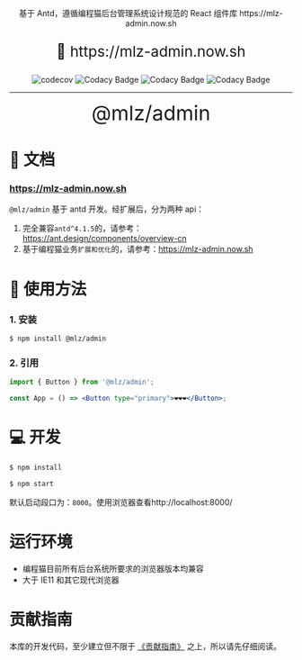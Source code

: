 <p align="center">
基于 Antd，遵循编程猫后台管理系统设计规范的 React 组件库
https://mlz-admin.now.sh
</p>
<p align="center" style="font-size: 26px">
🌈 https://mlz-admin.now.sh
</p>
<div align="center">

![codecov](https://codecov.io/gh/milobluebell/mlz-admin/branch/master/graph/badge.svg) ![Codacy Badge](https://app.codacy.com/project/badge/Grade/999d89d9099e41ef81b9af94c98a8726) ![Codacy Badge](https://github.com/juicecube/mlz-admin/workflows/checker/badge.svg) ![Codacy Badge](https://github.com/juicecube/mlz-admin/workflows/npm-pub/badge.svg)

</div>

---

<div align="center" style="font-size: 36px">@mlz/admin</div>

# 📖 文档

### https://mlz-admin.now.sh

`@mlz/admin` 基于 antd 开发。经扩展后，分为两种 api：

1. 完全兼容`antd^4.1.5`的，请参考：https://ant.design/components/overview-cn
2. 基于编程猫业务`扩展和优化`的，请参考：https://mlz-admin.now.sh

# 🌈 使用方法

### 1. 安装

```shell
$ npm install @mlz/admin
```

### 2. 引用

```jsx
import { Button } from '@mlz/admin';

const App = () => <Button type="primary">❤️❤️❤️</Button>;
```

# 💻 开发

```js
$ npm install

$ npm start
```

默认启动段口为：`8000`。使用浏览器查看http://localhost:8000/

# 运行环境

- 编程猫目前所有后台系统所要求的浏览器版本均兼容
- 大于 IE11 和其它现代浏览器

# 贡献指南

本库的开发代码，至少建立但不限于 [《贡献指南》](https://github.com/juicecube/mlz-admin/blob/master/CONTRIBUTING.md) 之上，所以请先仔细阅读。
